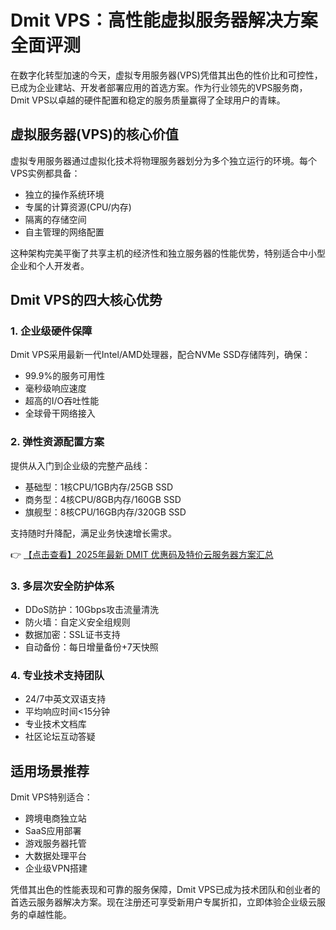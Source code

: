 # Dmit VPS：高性能虚拟服务器解决方案全面评测

在数字化转型加速的今天，虚拟专用服务器(VPS)凭借其出色的性价比和可控性，已成为企业建站、开发者部署应用的首选方案。作为行业领先的VPS服务商，Dmit VPS以卓越的硬件配置和稳定的服务质量赢得了全球用户的青睐。

## 虚拟服务器(VPS)的核心价值

虚拟专用服务器通过虚拟化技术将物理服务器划分为多个独立运行的环境。每个VPS实例都具备：

- 独立的操作系统环境
- 专属的计算资源(CPU/内存)
- 隔离的存储空间
- 自主管理的网络配置

这种架构完美平衡了共享主机的经济性和独立服务器的性能优势，特别适合中小型企业和个人开发者。

## Dmit VPS的四大核心优势

### 1. 企业级硬件保障

Dmit VPS采用最新一代Intel/AMD处理器，配合NVMe SSD存储阵列，确保：
- 99.9%的服务可用性
- 毫秒级响应速度
- 超高的I/O吞吐性能
- 全球骨干网络接入

### 2. 弹性资源配置方案

提供从入门到企业级的完整产品线：
- 基础型：1核CPU/1GB内存/25GB SSD
- 商务型：4核CPU/8GB内存/160GB SSD
- 旗舰型：8核CPU/16GB内存/320GB SSD

支持随时升降配，满足业务快速增长需求。

👉 [【点击查看】2025年最新 DMIT 优惠码及特价云服务器方案汇总](https://bit.ly/dmit_coupon)

### 3. 多层次安全防护体系

- DDoS防护：10Gbps攻击流量清洗
- 防火墙：自定义安全组规则
- 数据加密：SSL证书支持
- 自动备份：每日增量备份+7天快照

### 4. 专业技术支持团队

- 24/7中英文双语支持
- 平均响应时间<15分钟
- 专业技术文档库
- 社区论坛互动答疑

## 适用场景推荐

Dmit VPS特别适合：
- 跨境电商独立站
- SaaS应用部署
- 游戏服务器托管
- 大数据处理平台
- 企业级VPN搭建

凭借其出色的性能表现和可靠的服务保障，Dmit VPS已成为技术团队和创业者的首选云服务器解决方案。现在注册还可享受新用户专属折扣，立即体验企业级云服务的卓越性能。